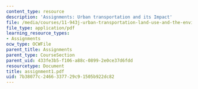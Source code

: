 ```yaml
---
content_type: resource
description: 'Assignments: Urban transportation and its Impact'
file: /media/courses/11-943j-urban-transportation-land-use-and-the-environment-spring-2002/7b38077c2466337729c91505b922dc82_assignment1.pdf
file_type: application/pdf
learning_resource_types:
- Assignments
ocw_type: OCWFile
parent_title: Assignments
parent_type: CourseSection
parent_uid: 433fe3b5-f106-a88c-0899-2e0ce37d6fdd
resourcetype: Document
title: assignment1.pdf
uid: 7b38077c-2466-3377-29c9-1505b922dc82
---
```

